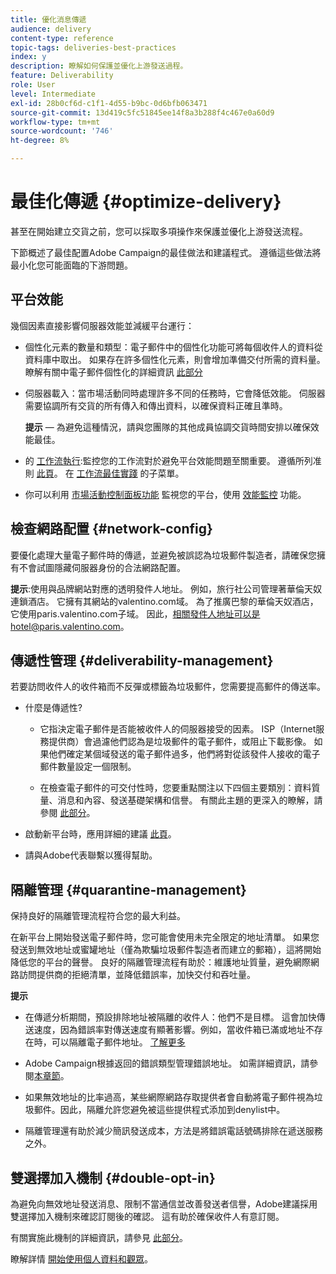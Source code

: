 ```yaml
---
title: 優化消息傳遞
audience: delivery
content-type: reference
topic-tags: deliveries-best-practices
index: y
description: 瞭解如何保護並優化上游發送過程。
feature: Deliverability
role: User
level: Intermediate
exl-id: 28b0cf6d-c1f1-4d55-b9bc-0d6bfb063471
source-git-commit: 13d419c5fc51845ee14f8a3b288f4c467e0a60d9
workflow-type: tm+mt
source-wordcount: '746'
ht-degree: 8%

---
```


# 最佳化傳遞 {#optimize-delivery}

甚至在開始建立交貨之前，您可以採取多項操作來保護並優化上游發送流程。

下節概述了最佳配置Adobe Campaign的最佳做法和建議程式。 遵循這些做法將最小化您可能面臨的下游問題。

## 平台效能

幾個因素直接影響伺服器效能並減緩平台運行：

* 個性化元素的數量和類型：電子郵件中的個性化功能可將每個收件人的資料從資料庫中取出。 如果存在許多個性化元素，則會增加準備交付所需的資料量。  瞭解有關中電子郵件個性化的詳細資訊 [此部分](../../designing/using/personalization.md)

* 伺服器載入：當市場活動同時處理許多不同的任務時，它會降低效能。 伺服器需要協調所有交貨的所有傳入和傳出資料，以確保資料正確且準時。

   **提示**  — 為避免這種情況，請與您團隊的其他成員協調交貨時間安排以確保效能最佳。

* 的 [工作流執行](../../automating/using/about-workflow-execution.md):監控您的工作流對於避免平台效能問題至關重要。 遵循所列准則 [此頁](../../automating/using/monitoring-workflow-execution.md)。 在 [工作流最佳實踐](../../automating/using/best-practices-workflows.md) 的子菜單。

* 你可以利用 [市場活動控制面板功能](https://experienceleague.adobe.com/docs/control-panel/using/discover-control-panel/key-features.html?lang=zh-Hant) 監視您的平台，使用 [效能監控](https://experienceleague.adobe.com/docs/control-panel/using/performance-monitoring/about-performance-monitoring.html?lang=zh-Hant) 功能。

## 檢查網路配置 {#network-config}

要優化處理大量電子郵件時的傳遞，並避免被誤認為垃圾郵件製造者，請確保您擁有不會試圖隱藏伺服器身份的合法網路配置。

**提示**:使用與品牌網站對應的透明發件人地址。 例如，旅行社公司管理著華倫天奴連鎖酒店。 它擁有其網站的valentino.com域。 為了推廣巴黎的華倫天奴酒店，它使用paris.valentino.com子域。 因此，相關發件人地址可以是hotel@paris.valentino.com。

## 傳遞性管理 {#deliverability-management}

若要訪問收件人的收件箱而不反彈或標籤為垃圾郵件，您需要提高郵件的傳送率。

* 什麼是傳遞性?

   * 它指決定電子郵件是否能被收件人的伺服器接受的因素。 ISP（Internet服務提供商）會過濾他們認為是垃圾郵件的電子郵件，或阻止下載影像。 如果他們確定某個域發送的電子郵件過多，他們將對從該發件人接收的電子郵件數量設定一個限制。

   * 在檢查電子郵件的可交付性時，您要重點關注以下四個主要類別：資料質量、消息和內容、發送基礎架構和信譽。 有關此主題的更深入的瞭解，請參閱 [此部分](../../sending/using/about-deliverability.md)。

* 啟動新平台時，應用詳細的建議 [此頁](https://experienceleague.adobe.com/docs/deliverability-learn/deliverability-best-practice-guide/transition-process/switching-email-platforms.html#transition-process)。

* 請與Adobe代表聯繫以獲得幫助。

## 隔離管理 {#quarantine-management}

保持良好的隔離管理流程符合您的最大利益。

在新平台上開始發送電子郵件時，您可能會使用未完全限定的地址清單。 如果您發送到無效地址或蜜罐地址（僅為欺騙垃圾郵件製造者而建立的郵箱），這將開始降低您的平台的聲譽。 良好的隔離管理流程有助於：維護地址質量，避免網際網路訪問提供商的拒絕清單，並降低錯誤率，加快交付和吞吐量。

**提示**

* 在傳遞分析期間，預設排除地址被隔離的收件人：他們不是目標。 這會加快傳送速度，因為錯誤率對傳送速度有顯著影響。例如，當收件箱已滿或地址不存在時，可以隔離電子郵件地址。 [了解更多](../../sending/using/understanding-quarantine-management.md#identifying-quarantined-addresses)

* Adobe Campaign根據返回的錯誤類型管理錯誤地址。 如需詳細資訊，請參閱[本章節](../../sending/using/understanding-quarantine-management.md)。

* 如果無效地址的比率過高，某些網際網路存取提供者會自動將電子郵件視為垃圾郵件。因此，隔離允許您避免被這些提供程式添加到denylist中。

* 隔離管理還有助於減少簡訊發送成本，方法是將錯誤電話號碼排除在遞送服務之外。

## 雙選擇加入機制 {#double-opt-in}

為避免向無效地址發送消息、限制不當通信並改善發送者信譽，Adobe建議採用雙選擇加入機制來確認訂閱後的確認。 這有助於確保收件人有意訂閱。

有關實施此機制的詳細資訊，請參見 [此部分](../../audiences/using/about-opt-in-and-opt-out-in-campaign.md)。

瞭解詳情 [開始使用個人資料和觀眾](../../audiences/using/get-started-profiles-and-audiences.md)。
